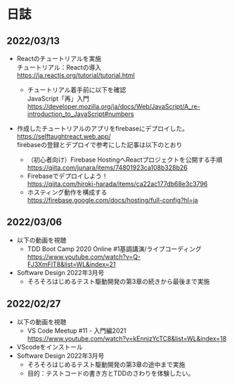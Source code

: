 # 日誌

## 2022/03/13

* Reactのチュートリアルを実施  
  チュートリアル：Reactの導入  
  <https://ja.reactjs.org/tutorial/tutorial.html>
  * チュートリアル着手前に以下を確認  
    JavaScript「再」入門  
  <https://developer.mozilla.org/ja/docs/Web/JavaScript/A_re-introduction_to_JavaScript#numbers>

* 作成したチュートリアルのアプリをfirebaseにデプロイした。  
  <https://selftaughtreact.web.app/>  
  firebaseの登録とデプロイで参考にした記事は以下のとおり
  * （初心者向け）Firebase HostingへReactプロジェクトを公開する手順  
  <https://qiita.com/junara/items/74801923ca108b328b26>
  * Firebaseでデプロイしよう！  
  <https://qiita.com/hiroki-harada/items/ca22ac177db68e3c3796>
  * ホスティング動作を構成する  
  <https://firebase.google.com/docs/hosting/full-config?hl=ja>

## 2022/03/06

* 以下の動画を視聴
  * TDD Boot Camp 2020 Online #1基調講演/ライブコーディング  
 <https://www.youtube.com/watch?v=Q-FJ3XmFlT8&list=WL&index=21>
* Software Design 2022年3月号
  * そろそろはじめるテスト駆動開発の第3章の続きから最後まで実施

## 2022/02/27

* 以下の動画を視聴
  * VS Code Meetup #11 - 入門編2021  
 <https://www.youtube.com/watch?v=kEnnjzYcTC8&list=WL&index=18>
* VScodeをインストール
* Software Design 2022年3月号
  * そろそろはじめるテスト駆動開発の第3章の途中まで実施
  * 目的：テストコードの書き方とTDDのさわりを体験したい。
